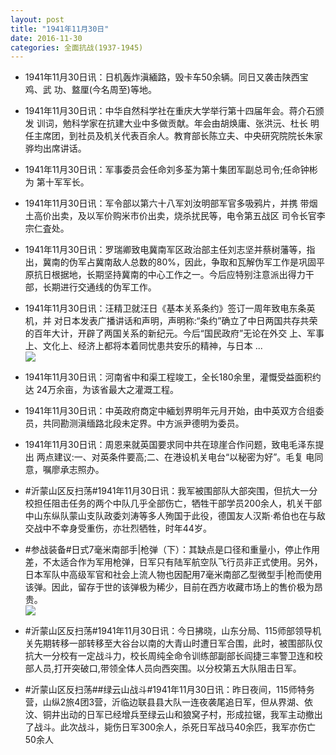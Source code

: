 ```yaml
---
layout: post
title: "1941年11月30日"
date: 2016-11-30
categories: 全面抗战(1937-1945)
---
```


<meta name="referrer" content="no-referrer" />

- 1941年11月30日讯：日机轰炸滇緬路，毁卡车50余辆。同日又袭击陕西宝鸡、武 功、盩厘(今名周至)等地。 

- 1941年11月30日讯：中华自然科学社在重庆大学举行第十四届年会。蒋介石颁发 训词，勉科学家在抗建大业中多做贡献。年会由胡焕庸、张洪沅、杜长 明任主席团，到社员及机关代表百余人。教育部长陈立夫、中央研究院院长朱家骅均出席讲话。 

- 1941年11月30日讯：军事委员会任命刘多荃为第十集团军副总司令;任命钟彬为 第十军军长。 

- 1941年11月30日讯：军令部以第六十八军刘汝明部军官多吸鸦片，并携 带烟土高价出卖，及以军价购米市价出卖，烧杀扰民等，电令第五战区 司令长官李宗仁査处。 

- 1941年11月30日讯：罗瑞卿致电冀南军区政治部主任刘志坚并蔡树藩等，指出，冀南的伪军占冀南敌人总数的80%，因此，争取和瓦解伪军工作是巩固平原抗日根据地，长期坚持冀南的中心工作之一。今后应特别注意派出得力干部，长期进行交通线的伪军工作。 

- 1941年11月30日讯：汪精卫就汪日《基本关系条约》签订一周年致电东条英机，并 对日本发表广播讲话和声明，声明称:“条约”确立了中日两国共存共荣 的百年大计，开辟了两国关系的新纪元。今后“国民政府”无论在外交 上、军事上、文化上、经济上都将本着同忧患共安乐的精神，与日本 ... <br/><img src="https://ww3.sinaimg.cn/large/aca367d8jw1faa6ya0023j20c8090jsj.jpg" />

- 1941年11月30日讯：河南省中和渠工程竣工，全长180余里，灌慨受益面积约达 24万余亩，为该省最大之灌溉工程。 

- 1941年11月30日讯：中英政府商定中緬划界明年元月开始，由中英双方合组委 员，共同勘测滇缅路北段未定界。中方派尹德明为委员。 

- 1941年11月30日讯：周恩来就英国要求同中共在琼崖合作问题，致电毛泽东提出 两点建议:一、对英条件要高;二、在港设机关电台“以秘密为好”。毛复 电同意，嘱廖承志照办。 

- #沂蒙山区反扫荡#1941年11月30日讯：我军被围部队大部突围，但抗大一分校担任阻击任务的两个中队几乎全部伤亡，牺牲干部学员200余人，机关干部中山东纵队蒙山支队政委刘涛等多人殉国于此役，德国友人汉斯·希伯也在与敌交战中不幸身受重伤，亦壮烈牺牲，时年44岁。 

- #参战装备#日式7毫米南部手|枪弹（下）：其缺点是口径和重量小，停止作用差，不太适合作为军用枪弹，日军只有陆军航空队飞行员非正式使用。另外，日本军队中高级军官和社会上流人物也因配用7毫米南部乙型微型手|枪而使用该弹。因此，留存于世的该弹极为稀少，目前在西方收藏市场上的售价极为昂贵。 <br/><img src="https://ww4.sinaimg.cn/large/aca367d8jw1fa9wknjmp3j208c0kxdij.jpg" />

- #沂蒙山区反扫荡#1941年11月30日讯：今日拂晓，山东分局、115师部领导机关先期转移一部转移至大谷台以南的大青山时遭日军合围，此时，被围部队仅抗大一分校有一定战斗力，校长周纯全命令训练部副部长阎捷三率警卫连和校部人员,打开突破口,带领全体人员向西突围。以分校第五大队阻击日军。 

- #沂蒙山区反扫荡##绿云山战斗#1941年11月30日讯：昨日夜间，115师特务营，山纵2旅4团3营，沂临边联县县大队一连夜袭尾追日军，但从界湖、依汶、铜井出动的日军已经增兵至绿云山和狼窝子村，形成拉锯，我军主动撤出了战斗。此次战斗，毙伤日军300余人，杀死日军战马40余匹，我军亦伤亡50余人 

